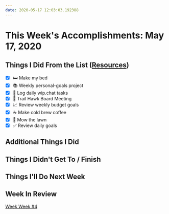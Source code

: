```yaml
---
date: 2020-05-17 12:03:03.192388
---
```


# This Week's Accomplishments: May 17, 2020

## Things I Did From the List ([Resources](resources.md))

- [x] :bed: Make my bed
- [x] :books: Weekly personal-goals project
- [x] :calendar: Log daily wip.chat tasks
- [x] :calendar: Trail Hawk Board Meeting
- [x] :chart_with_upwards_trend: Review weekly budget goals
- [x] :coffee: Make cold brew coffee
- [x] :house_with_garden: Mow the lawn
- [x] :white_check_mark: Review daily goals

## Additional Things I Did

## Things I Didn't Get To / Finish

## Things I'll Do Next Week

## Week In Review

[Week Week #4](accomplishments/2020/2020-05-week4.md)
